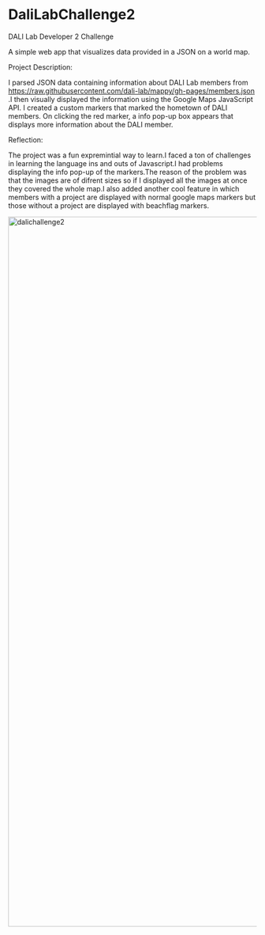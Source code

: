 # DaliLabChallenge2
DALI Lab Developer 2 Challenge

A simple web app that visualizes data provided in a JSON on a world map.




Project Description:

I parsed JSON data containing information about DALI Lab members from https://raw.githubusercontent.com/dali-lab/mappy/gh-pages/members.json .I then visually displayed the information using the Google Maps JavaScript API. I created a custom markers   that marked the hometown of DALI members. On clicking the red marker, a info pop-up box appears that displays more information about the DALI member.

Reflection:

The project was a fun expremintial way to learn.I faced a ton of challenges in learning the language ins and outs of Javascript.I had problems displaying the info pop-up of the markers.The reason of the problem was that the images are of difrent sizes so if I displayed all the images at once they covered the whole map.I also added another cool feature in which members with a project are displayed with normal google maps markers but those without a project are displayed with beachflag markers.


<img width="1436" alt="dalichallenge2" src="https://user-images.githubusercontent.com/35416595/52174265-57355480-275f-11e9-8d89-ef9394f0421e.png">
